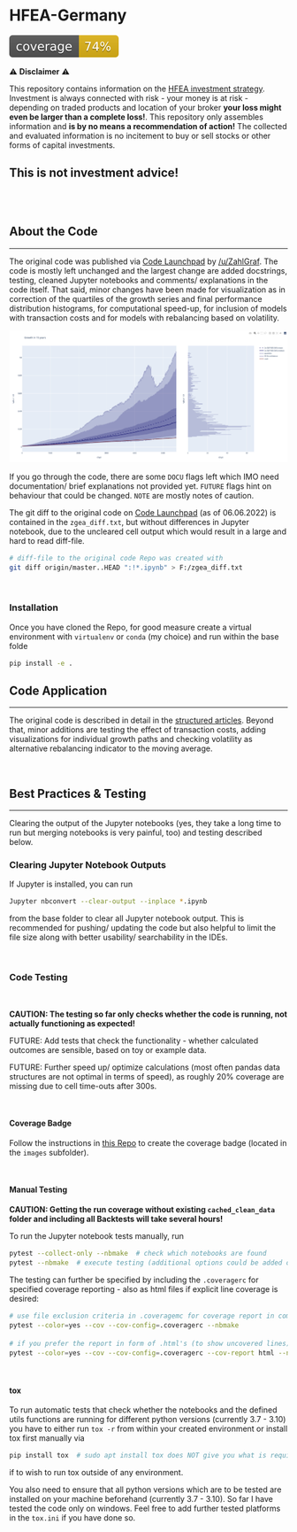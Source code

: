 # HFEA-Germany

![Run coverage not test coverage!](./images/coverage.svg)

⚠️ **Disclaimer** ⚠️

This repository contains information on the [HFEA investment strategy](https://www.reddit.com/r/HFEA/). Investment is always connected with risk - your 
money is at risk - depending on traded products and location of your broker **your loss might even be larger than a complete loss!**. This repository 
only assembles information and **is by no means a recommendation of action!** The collected and evaluated information is no incitement to buy or sell 
stocks or other forms of capital investments.
## **This is not investment advice!**

<br />
<br />

## About the Code

---

The original code was published via [Code Launchpad](https://code.launchpad.net/zgea) by [/u/ZahlGraf](https://www.reddit.com/user/ZahlGraf/). The code is 
mostly left unchanged and the largest change are added docstrings, testing, cleaned Jupyter notebooks and comments/ explanations in the code itself. That 
said, minor changes have been made for visualization as in correction of the quartiles of the growth series and final performance distribution histograms,
for computational speed-up, for inclusion of models with transaction costs and for models with rebalancing based on volatility.

![Monte Carlo 2000 sample plot for a 15 year period, shuffled from historic data](./images/growth_example.png)

If you go through the code, there are some `DOCU` flags left which IMO need documentation/ brief explanations not provided yet. `FUTURE` flags hint on 
behaviour that could be changed. `NOTE` are mostly notes of caution.

The git diff to the original code on [Code Launchpad](https://code.launchpad.net/zgea) (as of 06.06.2022) is contained in the `zgea_diff.txt`, but without
differences in Jupyter notebook, due to the uncleared cell output which would result in a large and hard to read diff-file.

```bash
# diff-file to the original code Repo was created with
git diff origin/master..HEAD ":!*.ipynb" > F:/zgea_diff.txt
```

<br />

### Installation

Once you have cloned the Repo, for good measure create a virtual environment with `virtualenv` or `conda` (my choice) and run within the base folde

```bash
pip install -e .
```

## Code Application

---

The original code is described in detail in the [structured articles](https://github.com/Finanzflunder/HFEA-Deutschland/blob/main/README.md). Beyond that,
minor additions are testing the effect of transaction costs, adding visualizations for individual growth paths and checking volatility as alternative 
rebalancing indicator to the moving average.

<br />

## Best Practices & Testing

---

Clearing the output of the Jupyter notebooks (yes, they take a long time to run but merging notebooks is very painful, too) and testing described below.

### **Clearing Jupyter Notebook Outputs**

If Jupyter is installed, you can run

```bash
Jupyter nbconvert --clear-output --inplace *.ipynb
```

from the base folder to clear all Jupyter notebook output. This is recommended for pushing/ updating the code
but also helpful to limit the file size along with better usability/ searchability in the IDEs.

<br />

### **Code Testing**
<br />

**CAUTION: The testing so far only checks whether the code is running, not actually functioning as expected!**
<br />

FUTURE: Add tests that check the functionality - whether calculated outcomes are sensible, based on toy or example data.

FUTURE: Further speed up/ optimize calculations (most often pandas data structures are not optimal in terms of speed), as roughly 20% coverage 
are missing due to cell time-outs after 300s.

<br />

#### **Coverage Badge**

Follow the instructions in [this Repo](https://github.com/dbrgn/coverage-badge) to create the coverage badge (located in the `images` subfolder).

<br />

#### **Manual Testing**

**CAUTION: Getting the run coverage without existing `cached_clean_data` folder and including all Backtests will take several hours!**
<br />

To run the Jupyter notebook tests manually, run

```bash
pytest --collect-only --nbmake  # check which notebooks are found
pytest --nbmake  # execute testing (additional options could be added or pytest-xdist be used for multi-processing)
```

The testing can further be specified by including the `.coveragerc` for specified coverage reporting - also as html files if
explicit line coverage is desired:

```bash
# use file exclusion criteria in .coveragemc for coverage report in command line
pytest --color=yes --cov --cov-config=.coveragerc --nbmake

# if you prefer the report in form of .html's (to show uncovered lines), run
pytest --color=yes --cov --cov-config=.coveragerc --cov-report html --nbmake
```

<br />

#### **tox**

To run automatic tests that check whether the notebooks and the defined utils functions are running for different python versions 
(currently 3.7 - 3.10) you have to either run `tox -r` from within your created environment or install tox first manually via

```bash
pip install tox  # sudo apt install tox does NOT give you what is required
```

if to wish to run tox outside of any environment.

You also need to ensure that all python versions which are to be tested are installed on your machine beforehand (currently 3.7 - 3.10). 
So far I have tested the code only on windows. Feel free to add further tested platforms in the `tox.ini` if you have done so.
